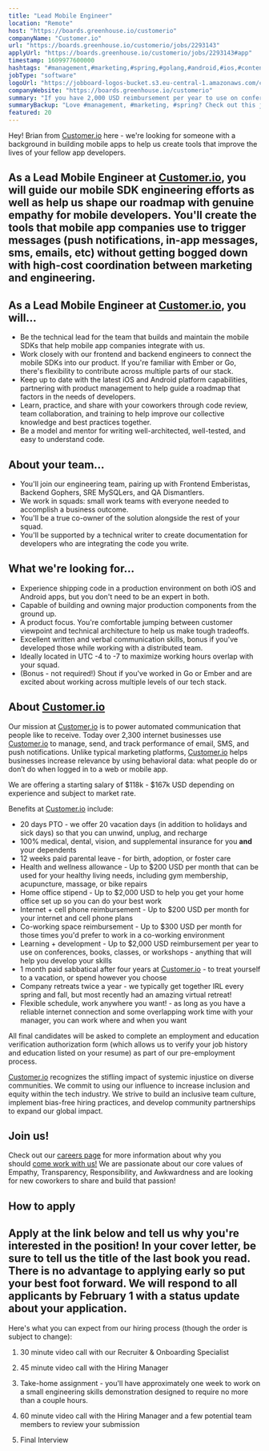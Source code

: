 ```yaml
---
title: "Lead Mobile Engineer"
location: "Remote"
host: "https://boards.greenhouse.io/customerio"
companyName: "Customer.io"
url: "https://boards.greenhouse.io/customerio/jobs/2293143"
applyUrl: "https://boards.greenhouse.io/customerio/jobs/2293143#app"
timestamp: 1609977600000
hashtags: "#management,#marketing,#spring,#golang,#android,#ios,#content,#ui/ux,#office,#rest"
jobType: "software"
logoUrl: "https://jobboard-logos-bucket.s3.eu-central-1.amazonaws.com/customer-io"
companyWebsite: "https://boards.greenhouse.io/customerio"
summary: "If you have 2,000 USD reimbursement per year to use on conferences, books, classes, or workshops, Customer.io is looking for someone with your skillset."
summaryBackup: "Love #management, #marketing, #spring? Check out this job post!"
featured: 20
---
```


Hey! Brian from [Customer.io](http://customer.io) here - we're looking for someone with a background in building mobile apps to help us create tools that improve the lives of your fellow app developers.

## As a Lead Mobile Engineer at [Customer.io](http://Customer.io), you will guide our mobile SDK engineering efforts as well as help us shape our roadmap with genuine empathy for mobile developers. You'll create the tools that mobile app companies use to trigger messages (push notifications, in-app messages, sms, emails, etc) without getting bogged down with high-cost coordination between marketing and engineering.

## As a Lead Mobile Engineer at [Customer.io](http://Customer.io), you will...

*   Be the technical lead for the team that builds and maintain the mobile SDKs that help mobile app companies integrate with us.
*   Work closely with our frontend and backend engineers to connect the mobile SDKs into our product. If you're familiar with Ember or Go, there's flexibility to contribute across multiple parts of our stack.
*   Keep up to date with the latest iOS and Android platform capabilities, partnering with product management to help guide a roadmap that factors in the needs of developers.
*   Learn, practice, and share with your coworkers through code review, team collaboration, and training to help improve our collective knowledge and best practices together.
*   Be a model and mentor for writing well-architected, well-tested, and easy to understand code.

## About your team...

*   You'll join our engineering team, pairing up with Frontend Emberistas, Backend Gophers, SRE MySQLers, and QA Dismantlers.
*   We work in squads: small work teams with everyone needed to accomplish a business outcome.
*   You'll be a true co-owner of the solution alongside the rest of your squad.
*   You'll be supported by a technical writer to create documentation for developers who are integrating the code you write.

## What we're looking for...

*   Experience shipping code in a production environment on both iOS and Android apps, but you don't need to be an expert in both.
*   Capable of building and owning major production components from the ground up.
*   A product focus. You're comfortable jumping between customer viewpoint and technical architecture to help us make tough tradeoffs.
*   Excellent written and verbal communication skills, bonus if you've developed those while working with a distributed team.
*   Ideally located in UTC -4 to -7 to maximize working hours overlap with your squad.
*   (Bonus - not required!) Shout if you've worked in Go or Ember and are excited about working across multiple levels of our tech stack.

## About [Customer.io](http://Customer.io)

Our mission at [Customer.io](http://Customer.io) is to power automated communication that people like to receive. Today over 2,300 internet businesses use [Customer.io](http://Customer.io) to manage, send, and track performance of email, SMS, and push notifications. Unlike typical marketing platforms, [Customer.io](http://Customer.io) helps businesses increase relevance by using behavioral data: what people do or don’t do when logged in to a web or mobile app.

We are offering a starting salary of $118k - $167k USD depending on experience and subject to market rate.

Benefits at [Customer.io](http://customer.io) include:

*   20 days PTO - we offer 20 vacation days (in addition to holidays and sick days) so that you can unwind, unplug, and recharge
*   100% medical, dental, vision, and supplemental insurance for you **and** your dependents
*   12 weeks paid parental leave - for birth, adoption, or foster care
*   Health and wellness allowance - Up to $200 USD per month that can be used for your healthy living needs, including gym membership, acupuncture, massage, or bike repairs
*   Home office stipend - Up to $2,000 USD to help you get your home office set up so you can do your best work
*   Internet + cell phone reimbursement - Up to $200 USD per month for your internet and cell phone plans
*   Co-working space reimbursement - Up to $300 USD per month for those times you'd prefer to work in a co-working environment
*   Learning + development - Up to $2,000 USD reimbursement per year to use on conferences, books, classes, or workshops - anything that will help you develop your skills
*   1 month paid sabbatical after four years at [Customer.io](http://Customer.io) - to treat yourself to a vacation, or spend however you choose
*   Company retreats twice a year - we typically get together IRL every spring and fall, but most recently had an amazing virtual retreat!
*   Flexible schedule, work anywhere you want! - as long as you have a reliable internet connection and some overlapping work time with your manager, you can work where and when you want

All final candidates will be asked to complete an employment and education verification authorization form (which allows us to verify your job history and education listed on your resume) as part of our pre-employment process.

[Customer.io](http://Customer.io) recognizes the stifling impact of systemic injustice on diverse communities. We commit to using our influence to increase inclusion and equity within the tech industry. We strive to build an inclusive team culture, implement bias-free hiring practices, and develop community partnerships to expand our global impact.

## Join us!

Check out our [careers page](https://customer.io/careers/) for more information about why you should [come work with us!](https://customer.io/about/) We are passionate about our core values of Empathy, Transparency, Responsibility, and Awkwardness and are looking for new coworkers to share and build that passion!

## How to apply

## Apply at the link below and tell us why you're interested in the position! In your cover letter, be sure to tell us the title of the last book you read. There is no advantage to applying early so put your best foot forward. We will respond to all applicants by February 1 with a status update about your application.

Here's what you can expect from our hiring process (though the order is subject to change):

1.  30 minute video call with our Recruiter & Onboarding Specialist
    
2.  45 minute video call with the Hiring Manager
    
3.  Take-home assignment - you'll have approximately one week to work on a small engineering skills demonstration designed to require no more than a couple hours.
    
4.  60 minute video call with the Hiring Manager and a few potential team members to review your submission
    
5.  Final Interview
